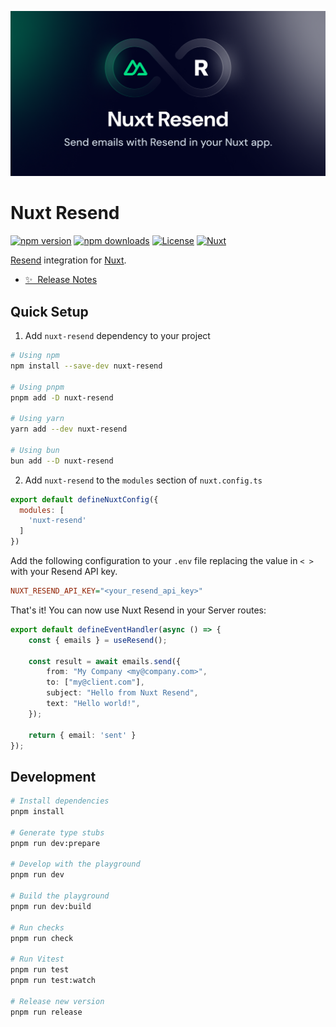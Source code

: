 ![Nuxt Resend](.github/social-card.png)

# Nuxt Resend

[![npm version][npm-version-src]][npm-version-href]
[![npm downloads][npm-downloads-src]][npm-downloads-href]
[![License][license-src]][license-href]
[![Nuxt][nuxt-src]][nuxt-href]

[Resend](https://resend.com) integration for [Nuxt](https://nuxt.com).

- [✨ &nbsp;Release Notes](/CHANGELOG.md)

## Quick Setup

1. Add `nuxt-resend` dependency to your project

```bash
# Using npm
npm install --save-dev nuxt-resend

# Using pnpm
pnpm add -D nuxt-resend

# Using yarn
yarn add --dev nuxt-resend

# Using bun
bun add --D nuxt-resend
```

2. Add `nuxt-resend` to the `modules` section of `nuxt.config.ts`

```js
export default defineNuxtConfig({
  modules: [
    'nuxt-resend'
  ]
})
```

Add the following configuration to your `.env` file replacing the value in `< >` with your Resend API key.

```ini
NUXT_RESEND_API_KEY="<your_resend_api_key>"
```

That's it! You can now use Nuxt Resend in your Server routes:

```ts
export default defineEventHandler(async () => {
	const { emails } = useResend();

	const result = await emails.send({
		from: "My Company <my@company.com>",
		to: ["my@client.com"],
		subject: "Hello from Nuxt Resend",
		text: "Hello world!",
	});

	return { email: 'sent' }
});
```

## Development

```bash
# Install dependencies
pnpm install

# Generate type stubs
pnpm run dev:prepare

# Develop with the playground
pnpm run dev

# Build the playground
pnpm run dev:build

# Run checks
pnpm run check

# Run Vitest
pnpm run test
pnpm run test:watch

# Release new version
pnpm run release
```

<!-- Badges -->
[npm-version-src]: https://img.shields.io/npm/v/nuxt-resend/latest.svg?style=flat&colorA=18181B&colorB=28CF8D
[npm-version-href]: https://npmjs.com/package/nuxt-resend

[npm-downloads-src]: https://img.shields.io/npm/dm/nuxt-resend.svg?style=flat&colorA=18181B&colorB=28CF8D
[npm-downloads-href]: https://npmjs.com/package/nuxt-resend

[license-src]: https://img.shields.io/npm/l/nuxt-resend.svg?style=flat&colorA=18181B&colorB=28CF8D
[license-href]: https://npmjs.com/package/nuxt-resend

[nuxt-src]: https://img.shields.io/badge/Nuxt-18181B?logo=nuxt.js
[nuxt-href]: https://nuxt.com
